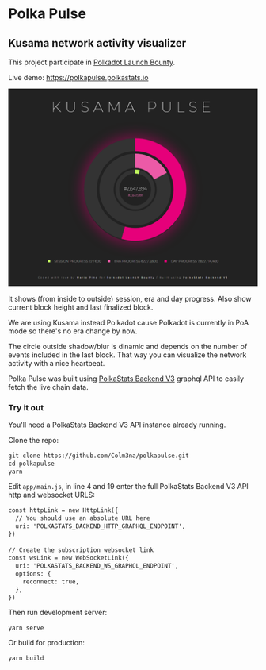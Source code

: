 # Polka Pulse

## Kusama network activity visualizer

This project participate in [Polkadot Launch Bounty](https://gitcoin.co/issue/Web3Foundation/build-polkadot/1/4391).

Live demo: https://polkapulse.polkastats.io

![Polka Pulse](public/polkapulse.png?raw=true "Polka Pulse")

It shows (from inside to outside) session, era and day progress. Also show current block height and last finalized block.

We are using Kusama instead Polkadot cause Polkadot is currently in PoA mode so there's no era change by now.

The circle outside shadow/blur is dinamic and depends on the number of events included in the last block. That way you can visualize the network
activity with a nice heartbeat.

Polka Pulse was built using [PolkaStats Backend V3](https://github.com/Colm3na/polkastats-backend-v3) graphql API to easily fetch the live chain data.

### Try it out

You'll need a PolkaStats Backend V3 API instance already running.

Clone the repo:

```
git clone https://github.com/Colm3na/polkapulse.git
cd polkapulse
yarn
```

Edit `app/main.js`, in line 4 and 19 enter the full PolkaStats Backend V3 API http and websocket URLS:

```
const httpLink = new HttpLink({
  // You should use an absolute URL here
  uri: 'POLKASTATS_BACKEND_HTTP_GRAPHQL_ENDPOINT',
})

// Create the subscription websocket link
const wsLink = new WebSocketLink({
  uri: 'POLKASTATS_BACKEND_WS_GRAPHQL_ENDPOINT',
  options: {
    reconnect: true,
  },
})
```

Then run development server:

```
yarn serve
```

Or build for production:

```
yarn build
```